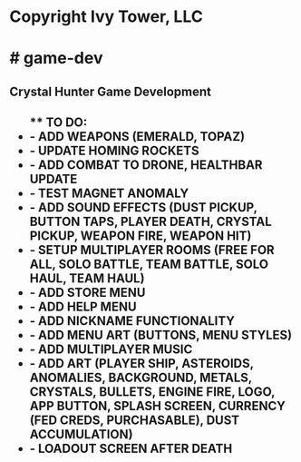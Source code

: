 <h1>Copyright Ivy Tower, LLC<h1>
<p># game-dev<p>
<h2>Crystal Hunter Game Development<h2>

<ul>** TO DO:

   <li> - ADD WEAPONS (EMERALD, TOPAZ) </li>
   <li> - UPDATE HOMING ROCKETS </li>
   <li> - ADD COMBAT TO DRONE, HEALTHBAR UPDATE </li>
   <li> - TEST MAGNET ANOMALY </li>
   <li> - ADD SOUND EFFECTS (DUST PICKUP, BUTTON TAPS, PLAYER DEATH, CRYSTAL PICKUP, WEAPON FIRE, WEAPON HIT) </li>
   <li> - SETUP MULTIPLAYER ROOMS (FREE FOR ALL, SOLO BATTLE, TEAM BATTLE, SOLO HAUL, TEAM HAUL) </li>
   <li> - ADD STORE MENU </li>
   <li> - ADD HELP MENU </li>
   <li> - ADD NICKNAME FUNCTIONALITY </li>
   <li> - ADD MENU ART (BUTTONS, MENU STYLES) </li>
   <li> - ADD MULTIPLAYER MUSIC </li>
   <li> - ADD ART (PLAYER SHIP, ASTEROIDS, ANOMALIES, BACKGROUND, METALS, CRYSTALS, BULLETS, ENGINE FIRE, LOGO, APP BUTTON, SPLASH SCREEN, CURRENCY (FED CREDS, PURCHASABLE), DUST ACCUMULATION) </li>
   <li> - LOADOUT SCREEN AFTER DEATH </li>
   </ul>
